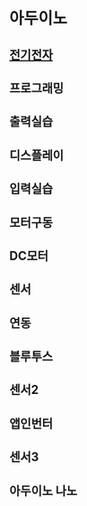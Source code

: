 # 아두이노

## [전기전자](./01_전기전자)

## 프로그래밍

## 출력실습

## 디스플레이

## 입력실습

## 모터구동

## DC모터

## 센서

## 연동

## 블루투스

## 센서2

## 앱인번터

## 센서3


## 아두이노 나노

